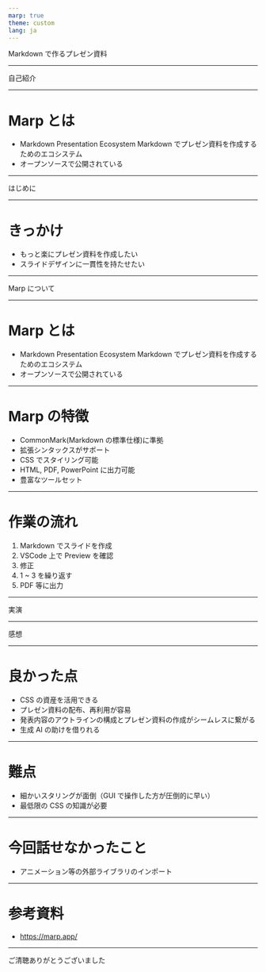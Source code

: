 ```yaml
---
marp: true
theme: custom
lang: ja
---
```


<!--
footer: '![width:200px](./images/logo.png)'
-->

<!--
class: title
-->

Markdown で作るプレゼン資料

---

<!--
class: chapter
-->

自己紹介

---

<!--
class: content
-->

# Marp とは

- Markdown Presentation Ecosystem
  Markdown でプレゼン資料を作成するためのエコシステム
- オープンソースで公開されている

---

<!--
class: chapter
-->

はじめに

---

<!--
class: content
-->

# きっかけ

- もっと楽にプレゼン資料を作成したい
- スライドデザインに一貫性を持たせたい

---

<!--
class: chapter
-->

Marp について

---

<!--
class: content
-->

# Marp とは

- Markdown Presentation Ecosystem
  Markdown でプレゼン資料を作成するためのエコシステム
- オープンソースで公開されている

---

<!--
class: content
-->

# Marp の特徴

- CommonMark(Markdown の標準仕様)に準拠
- 拡張シンタックスがサポート
- CSS でスタイリング可能
- HTML, PDF, PowerPoint に出力可能
- 豊富なツールセット

---

<!--
class: content
-->

# 作業の流れ

1. Markdown でスライドを作成
2. VSCode 上で Preview を確認
3. 修正
4. 1 ~ 3 を繰り返す
5. PDF 等に出力

---

<!--
class: chapter
-->

実演

---

<!--
class: chapter
-->

感想

---

<!--
class: content
-->

# 良かった点

- CSS の資産を活用できる
- プレゼン資料の配布、再利用が容易
- 発表内容のアウトラインの構成とプレゼン資料の作成がシームレスに繋がる
- 生成 AI の助けを借りれる

---

<!--
class: content
-->

# 難点

- 細かいスタリングが面倒（GUI で操作した方が圧倒的に早い）
- 最低限の CSS の知識が必要

---

<!--
class: content
-->

# 今回話せなかったこと

- アニメーション等の外部ライブラリのインポート

---

<!--
class: content
-->

# 参考資料

- https://marp.app/

---

<!--
class: chapter
-->

ご清聴ありがとうございました
